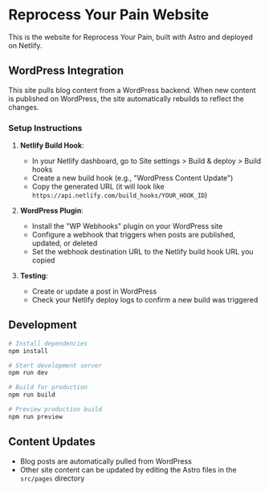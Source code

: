 # Reprocess Your Pain Website

This is the website for Reprocess Your Pain, built with Astro and deployed on Netlify.

## WordPress Integration

This site pulls blog content from a WordPress backend. When new content is published on WordPress, the site automatically rebuilds to reflect the changes.

### Setup Instructions

1. **Netlify Build Hook**:
   - In your Netlify dashboard, go to Site settings > Build & deploy > Build hooks
   - Create a new build hook (e.g., "WordPress Content Update")
   - Copy the generated URL (it will look like `https://api.netlify.com/build_hooks/YOUR_HOOK_ID`)

2. **WordPress Plugin**:
   - Install the "WP Webhooks" plugin on your WordPress site
   - Configure a webhook that triggers when posts are published, updated, or deleted
   - Set the webhook destination URL to the Netlify build hook URL you copied

3. **Testing**:
   - Create or update a post in WordPress
   - Check your Netlify deploy logs to confirm a new build was triggered

## Development

```bash
# Install dependencies
npm install

# Start development server
npm run dev

# Build for production
npm run build

# Preview production build
npm run preview
```

## Content Updates

- Blog posts are automatically pulled from WordPress
- Other site content can be updated by editing the Astro files in the `src/pages` directory